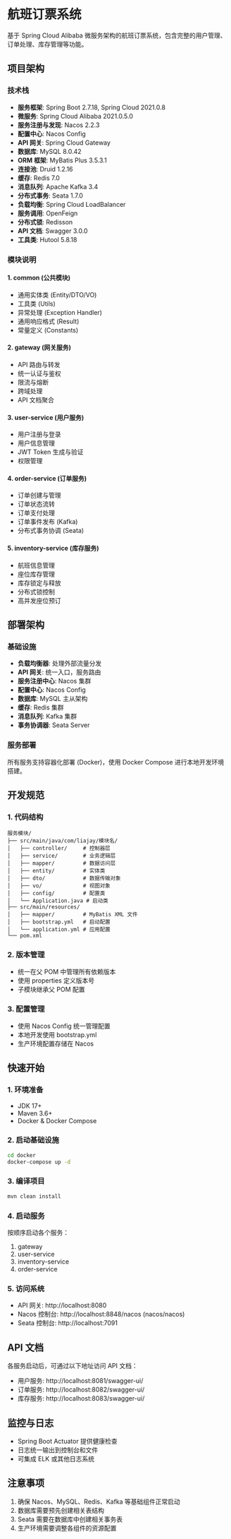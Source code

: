 # 航班订票系统

基于 Spring Cloud Alibaba 微服务架构的航班订票系统，包含完整的用户管理、订单处理、库存管理等功能。

## 项目架构

### 技术栈
- **服务框架**: Spring Boot 2.7.18, Spring Cloud 2021.0.8
- **微服务**: Spring Cloud Alibaba 2021.0.5.0
- **服务注册与发现**: Nacos 2.2.3
- **配置中心**: Nacos Config
- **API 网关**: Spring Cloud Gateway
- **数据库**: MySQL 8.0.42
- **ORM 框架**: MyBatis Plus 3.5.3.1
- **连接池**: Druid 1.2.16
- **缓存**: Redis 7.0
- **消息队列**: Apache Kafka 3.4
- **分布式事务**: Seata 1.7.0
- **负载均衡**: Spring Cloud LoadBalancer
- **服务调用**: OpenFeign
- **分布式锁**: Redisson
- **API 文档**: Swagger 3.0.0
- **工具类**: Hutool 5.8.18

### 模块说明

#### 1. common (公共模块)
- 通用实体类 (Entity/DTO/VO)
- 工具类 (Utils)
- 异常处理 (Exception Handler)
- 通用响应格式 (Result)
- 常量定义 (Constants)

#### 2. gateway (网关服务)
- API 路由与转发
- 统一认证与鉴权
- 限流与熔断
- 跨域处理
- API 文档聚合

#### 3. user-service (用户服务)
- 用户注册与登录
- 用户信息管理
- JWT Token 生成与验证
- 权限管理

#### 4. order-service (订单服务)
- 订单创建与管理
- 订单状态流转
- 订单支付处理
- 订单事件发布 (Kafka)
- 分布式事务协调 (Seata)

#### 5. inventory-service (库存服务)
- 航班信息管理
- 座位库存管理
- 库存锁定与释放
- 分布式锁控制
- 高并发座位预订

## 部署架构

### 基础设施
- **负载均衡器**: 处理外部流量分发
- **API 网关**: 统一入口，服务路由
- **服务注册中心**: Nacos 集群
- **配置中心**: Nacos Config
- **数据库**: MySQL 主从架构
- **缓存**: Redis 集群
- **消息队列**: Kafka 集群
- **事务协调器**: Seata Server

### 服务部署
所有服务支持容器化部署 (Docker)，使用 Docker Compose 进行本地开发环境搭建。

## 开发规范

### 1. 代码结构
```
服务模块/
├── src/main/java/com/liajay/模块名/
│   ├── controller/     # 控制器层
│   ├── service/        # 业务逻辑层
│   ├── mapper/         # 数据访问层
│   ├── entity/         # 实体类
│   ├── dto/            # 数据传输对象
│   ├── vo/             # 视图对象
│   ├── config/         # 配置类
│   └── Application.java # 启动类
├── src/main/resources/
│   ├── mapper/         # MyBatis XML 文件
│   ├── bootstrap.yml   # 启动配置
│   └── application.yml # 应用配置
└── pom.xml
```

### 2. 版本管理
- 统一在父 POM 中管理所有依赖版本
- 使用 properties 定义版本号
- 子模块继承父 POM 配置

### 3. 配置管理
- 使用 Nacos Config 统一管理配置
- 本地开发使用 bootstrap.yml
- 生产环境配置存储在 Nacos

## 快速开始

### 1. 环境准备
- JDK 17+
- Maven 3.6+
- Docker & Docker Compose

### 2. 启动基础设施
```bash
cd docker
docker-compose up -d
```

### 3. 编译项目
```bash
mvn clean install
```

### 4. 启动服务
按顺序启动各个服务：
1. gateway
2. user-service
3. inventory-service
4. order-service

### 5. 访问系统
- API 网关: http://localhost:8080
- Nacos 控制台: http://localhost:8848/nacos (nacos/nacos)
- Seata 控制台: http://localhost:7091

## API 文档
各服务启动后，可通过以下地址访问 API 文档：
- 用户服务: http://localhost:8081/swagger-ui/
- 订单服务: http://localhost:8082/swagger-ui/
- 库存服务: http://localhost:8083/swagger-ui/

## 监控与日志
- Spring Boot Actuator 提供健康检查
- 日志统一输出到控制台和文件
- 可集成 ELK 或其他日志系统

## 注意事项
1. 确保 Nacos、MySQL、Redis、Kafka 等基础组件正常启动
2. 数据库需要预先创建相关表结构
3. Seata 需要在数据库中创建相关事务表
4. 生产环境需要调整各组件的资源配置
